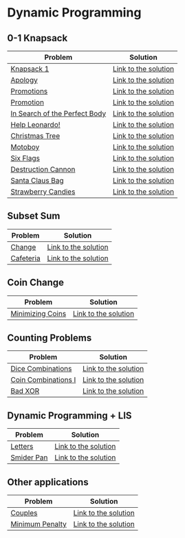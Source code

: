 # Dynamic Programming

## 0-1 Knapsack
Problem | Solution
------- | --------
[Knapsack 1](https://atcoder.jp/contests/dp/tasks/dp_d) | [Link to the solution](https://github.com/danielvitor2d/Problem-Set/blob/main/DynamicProgramming/Knapsack-1/Knapsack-1.cpp)
[Apology](https://www.urionlinejudge.com.br/judge/en/problems/view/2299) | [Link to the solution](https://github.com/danielvitor2d/Problem-Set/blob/main/DynamicProgramming/Apology/Apology.cpp)
[Promotions](https://www.urionlinejudge.com.br/judge/en/problems/view/2776) | [Link to the solution](https://github.com/danielvitor2d/Problem-Set/blob/main/DynamicProgramming/Promotions/Promotions.cpp)
[Promotion](https://www.urionlinejudge.com.br/judge/en/problems/view/1624) | [Link to the solution](https://github.com/danielvitor2d/Problem-Set/blob/main/DynamicProgramming/Promotion/Promotion.cpp)
[In Search of the Perfect Body](https://neps.academy/problem/281) | [Link to the solution](https://github.com/danielvitor2d/Problem-Set/blob/main/DynamicProgramming/In-Search-of-the-Perfect-Body/In-Search-of-the-Perfect-Body.cpp)
[Help Leonardo!](https://www.urionlinejudge.com.br/judge/en/problems/view/2169) | [Link to the solution](https://github.com/danielvitor2d/Problem-Set/tree/main/DynamicProgramming/Help-Leonardo/Help-Leonardo.cpp)
[Christmas Tree](https://www.urionlinejudge.com.br/judge/en/problems/view/2026) | [Link to the solution](https://github.com/danielvitor2d/Problem-Set/tree/main/DynamicProgramming/Christmas-Tree/Christmas-Tree.cpp)
[Motoboy](https://www.urionlinejudge.com.br/judge/en/problems/view/1286) | [Link to the solution](https://github.com/danielvitor2d/Problem-Set/blob/main/DynamicProgramming/Motoboy/Motoboy.cpp)
[Six Flags](https://www.urionlinejudge.com.br/judge/en/problems/view/1487) | [Link to the solution](https://github.com/danielvitor2d/Problem-Set/tree/main/DynamicProgramming/Six-Flags/Six-Flags.cpp)
[Destruction Cannon](https://www.urionlinejudge.com.br/judge/en/problems/view/1288) | [Link to the solution](https://github.com/danielvitor2d/Problem-Set/tree/main/DynamicProgramming/Destruction-Cannon/Destruction-Cannon.cpp)
[Santa Claus Bag](https://www.urionlinejudge.com.br/judge/en/problems/view/1767) | [Link to the solution](https://github.com/danielvitor2d/Problem-Set/tree/main/DynamicProgramming/Santa-Claus-Bag/Santa-Claus-Bag.cpp)
[Strawberry Candies](https://www.urionlinejudge.com.br/judge/en/problems/view/2524) | [Link to the solution](https://github.com/danielvitor2d/Problem-Set/blob/main/DynamicProgramming/Strawberry-Candies/Strawberry-Candies.cpp)

## Subset Sum
Problem | Solution
------- | --------
[Change](https://neps.academy/problem/509) | [Link to the solution](https://github.com/danielvitor2d/Problem-Set/tree/main/DynamicProgramming/Change/Change.cpp)
[Cafeteria](https://www.urionlinejudge.com.br/judge/en/problems/view/2089) | [Link to the solution](https://github.com/danielvitor2d/Problem-Set/blob/main/DynamicProgramming/Cafeteria/Cafeteria.cpp)

## Coin Change
Problem | Solution
------- | --------
[Minimizing Coins](https://cses.fi/problemset/task/1634/) | [Link to the solution](https://github.com/danielvitor2d/Problem-Set/tree/main/DynamicProgramming/Minimizing-Coins/Minimizing-Coins.cpp)

## Counting Problems
Problem | Solution
------- | --------
[Dice Combinations](https://cses.fi/problemset/task/1633/) | [Link to the solution](https://github.com/danielvitor2d/Problem-Set/tree/main/DynamicProgramming/Dice-Combinations/Dice-Combinations.cpp)
[Coin Combinations I](https://cses.fi/problemset/task/1635/) | [Link to the solution](https://github.com/danielvitor2d/Problem-Set/tree/main/DynamicProgramming/Coin-Combinations-I/Coin-Combinations-I.cpp)
[Bad XOR](https://www.spoj.com/problems/BADXOR/) | [Link to the solution](https://github.com/danielvitor2d/Problem-Set/blob/main/DynamicProgramming/BADXOR/BADXOR.cpp)

## Dynamic Programming + LIS
Problem | Solution
------- | --------
[Letters](https://neps.academy/problem/61) | [Link to the solution](https://github.com/danielvitor2d/Problem-Set/tree/main/DynamicProgramming/Letters/Letters.cpp)
[Smider Pan](https://www.urionlinejudge.com.br/judge/en/problems/view/2943) | [Link to the solution](https://github.com/danielvitor2d/Problem-Set/tree/main/DynamicProgramming/Smider-Pan/Smider-Pan.cpp)

## Other applications
Problem | Solution
------- | --------
[Couples](https://www.urionlinejudge.com.br/judge/en/problems/view/2939) | [Link to the solution](https://github.com/danielvitor2d/Problem-Set/blob/main/DynamicProgramming/Couples/Couples.cpp)
[Minimum Penalty](https://www.urionlinejudge.com.br/judge/en/problems/view/2319) | [Link to the solution](https://github.com/danielvitor2d/Problem-Set/blob/main/DynamicProgramming/Minimum-Penalty/Minimum-Penalty.cpp)
